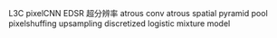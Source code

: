 L3C
pixelCNN
EDSR 超分辨率
atrous conv
atrous spatial pyramid pool
pixelshuffing upsampling
discretized logistic mixture model 